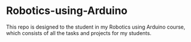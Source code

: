 # Robotics-using-Arduino
This repo is designed to the student in my Robotics using Arduino course, which consists of all the tasks and projects for my students.
